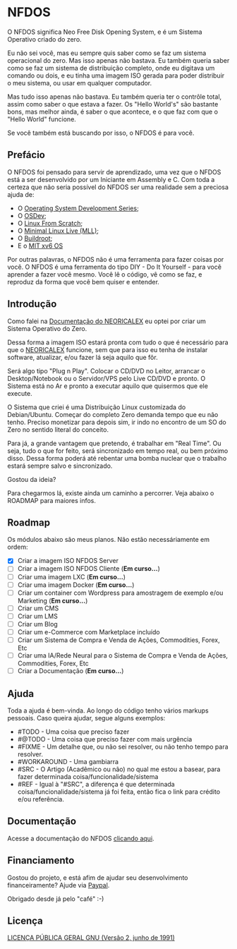 # NFDOS
O NFDOS significa Neo Free Disk Opening System, e é um Sistema Operativo criado do zero.

Eu não sei você, mas eu sempre quis saber como se faz um sistema operacional do zero. Mas isso apenas não bastava. Eu também queria saber como se faz um sistema de distribuição completo, onde eu digitava um comando ou dois, e eu tinha uma imagem ISO gerada para poder distribuir o meu sistema, ou usar em qualquer computador.

Mas tudo isso apenas não bastava. Eu também queria ter o contrôle total, assim como saber o que estava a fazer. Os "Hello World's" são bastante bons, mas melhor ainda, é saber o que acontece, e o que faz com que o "Hello World" funcione.

Se você também está buscando por isso, o NFDOS é para você.

## Prefácio
O NFDOS foi pensado para servir de aprendizado, uma vez que o NFDOS está a ser desenvolvido por um Iniciante em Assembly e C. Com toda a certeza que não seria possível do NFDOS ser uma realidade sem a preciosa ajuda de:

* O [Operating System Development Series](http://www.brokenthorn.com/Resources/);
* O [OSDev](https://wiki.osdev.org/Main_Page);
* O [Linux From Scratch](http://www.linuxfromscratch.org/);
* O [Minimal Linux Live (MLL)](https://github.com/ivandavidov/minimal);
* O [Buildroot](https://buildroot.org/);
* E o [MIT xv6 OS](https://pdos.csail.mit.edu/6.828/2019/)

Por outras palavras, o NFDOS não é uma ferramenta para fazer coisas por você. O NFDOS é uma ferramenta do tipo DIY - Do It Yourself - para você aprender a fazer você mesmo. Você lê o código, vê como se faz, e reproduz da forma que você bem quiser e entender.

## Introdução
Como falei na [Documentação do NEORICALEX](https://neoricalex.readthedocs.io) eu optei por criar um Sistema Operativo do Zero. 

Dessa forma a imagem ISO estará pronta com tudo o que é necessário para que o [NEORICALEX](https://neoricalex.com.br) funcione, sem que para isso eu tenha de instalar software, atualizar, e/ou fazer lá seja aquilo que fôr. 

Será algo tipo "Plug n Play". Colocar o CD/DVD no Leitor, arrancar o Desktop/Notebook ou o Servidor/VPS pelo Live CD/DVD e pronto. O Sistema está no Ar e pronto a executar aquilo que quisermos que ele execute.

O Sistema que criei é uma Distribuição Linux customizada do Debian/Ubuntu. Começar do completo Zero demanda tempo que eu não tenho. Preciso monetizar para depois sim, ir indo no encontro de um SO do Zero no sentido literal do conceito.

Para já, a grande vantagem que pretendo, é trabalhar em "Real Time". Ou seja, tudo o que for feito, será sincronizado em tempo real, ou bem próximo disso. Dessa forma poderá até rebentar uma bomba nuclear que o trabalho estará sempre salvo e sincronizado.

Gostou da ideia?

Para chegarmos lá, existe ainda um caminho a percorrer. Veja abaixo o ROADMAP para maiores infos.

## Roadmap

Os módulos abaixo são meus planos. Não estão necessáriamente em ordem:

- [x] Criar a imagem ISO NFDOS Server
- [ ] Criar a imagem ISO NFDOS Cliente (**Em curso...**)
- [ ] Criar uma imagem LXC (**Em curso...**)
- [ ] Criar uma imagem Docker (**Em curso...**)
- [ ] Criar um container com Wordpress para amostragem de exemplo e/ou Marketing (**Em curso...**)
- [ ] Criar um CMS
- [ ] Criar um LMS
- [ ] Criar um Blog
- [ ] Criar um e-Commerce com Marketplace incluído
- [ ] Criar um Sistema de Compra e Venda de Ações, Commodities, Forex, Etc
- [ ] Criar uma IA/Rede Neural para o Sistema de Compra e Venda de Ações, Commodities, Forex, Etc
- [ ] Criar a Documentação (**Em curso...**)

## Ajuda

Toda a ajuda é bem-vinda. Ao longo do código tenho vários markups pessoais. Caso queira ajudar, segue alguns exemplos:

* #TODO - Uma coisa que preciso fazer
* #@TODO - Uma coisa que preciso fazer com mais urgência
* #FIXME - Um detalhe que, ou não sei resolver, ou não tenho tempo para resolver.
* #WORKAROUND - Uma gambiarra
* #SRC - O Artigo (Acadêmico ou não) no qual me estou a basear, para fazer determinada coisa/funcionalidade/sistema 
* #REF - Igual à "#SRC", a diferença é que determinada coisa/funcionalidade/sistema já foi feita, então fica o link para crédito e/ou referência.

## Documentação

Acesse a documentação do NFDOS [clicando aqui](https://neoricalex.readthedocs.io).

## Financiamento

Gostou do projeto, e está afim de ajudar seu desenvolvimento financeiramente?
Ajude via [Paypal](https://www.paypal.me/AleexFL).

Obrigado desde já pelo "café" :-)

## Licença

[LICENÇA PÚBLICA GERAL GNU (Versão 2, junho de 1991)](./LICENSE)

